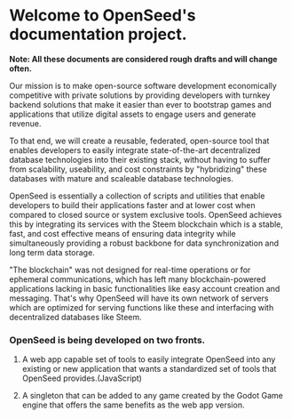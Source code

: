 # Welcome to OpenSeed's documentation project.

**Note: All these documents are considered rough drafts and will change often.**

Our mission is to make open-source software development economically competitive with private solutions by providing developers with turnkey backend solutions that make it easier than ever to bootstrap games and applications that utilize digital assets to engage users and generate revenue.

To that end, we will create a reusable, federated, open-source tool that enables developers to easily integrate state-of-the-art decentralized database technologies into their existing stack, without having to suffer from scalability, useability, and cost constraints by "hybridizing" these databases with mature and scaleable database technologies.

OpenSeed is essentially a collection of scripts and utilities that enable developers to build their applications faster and at lower cost when compared to closed source or system exclusive tools. OpenSeed achieves this by integrating its services with the Steem blockchain which is a stable, fast, and cost effective means of ensuring data integrity while simultaneously providing a robust backbone for data synchronization and long term data storage.

"The blockchain" was not designed for real-time operations or for ephemeral communications, which has left many blockchain-powered applications lacking in basic functionalities like easy account creation and messaging. That's why OpenSeed will have its own network of servers which are optimized for serving functions like these and interfacing with decentralized databases like Steem.

### OpenSeed is being developed on two fronts.

1. A web app capable set of tools to easily integrate OpenSeed into any existing or new application that wants a standardized set of tools that OpenSeed provides.(JavaScript)

2. A singleton that can be added to any game created by the Godot Game engine that offers the same benefits as the web app version.
